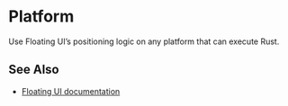 # Platform

Use Floating UI’s positioning logic on any platform that can execute Rust.

## See Also

-   [Floating UI documentation](https://floating-ui.com/docs/platform)
